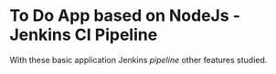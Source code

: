# To Do App based on NodeJs - Jenkins CI Pipeline
With these basic application Jenkins _pipeline_ other features studied. 
